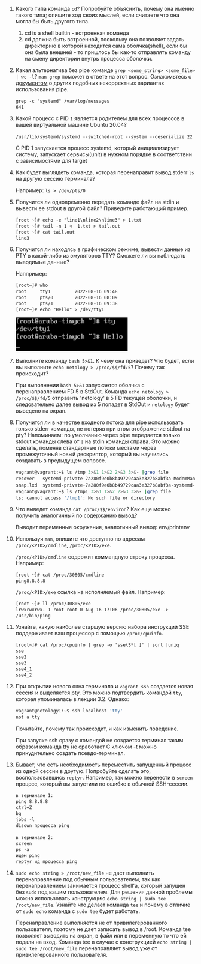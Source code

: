 1. Какого типа команда `cd`? Попробуйте объяснить, почему она именно такого типа; опишите ход своих мыслей, если считаете что она могла бы быть другого типа.
    1. cd is a shell builtin - встроенная команда
    2. cd должна быть встроенной, поскольку она позволяет задать директорию в которой находится сама оболчка(shell), если бы она была внешней - то пришлось бы как-то отправлять команду на смену директории внутрь процесса оболочки.

2. Какая альтернатива без pipe команде `grep <some_string> <some_file> | wc -l`? `man grep` поможет в ответе на этот вопрос. Ознакомьтесь с [документом](http://www.smallo.ruhr.de/award.html) о других подобных некорректных вариантах использования pipe.
    ```
    grep -c "systemd" /var/log/messages
    641
    ```

3. Какой процесс с PID `1` является родителем для всех процессов в вашей виртуальной машине Ubuntu 20.04?
   
   `/usr/lib/systemd/systemd --switched-root --system --deserialize 22`
    
    C PID 1 запускается процесс systemd, который инициализирует систему, запускает сервисы(unit) в нужном порядке в соответствии с зависимостями для target

4. Как будет выглядеть команда, которая перенаправит вывод stderr `ls` на другую сессию терминала?

    Например: `ls > /dev/pts/0`

5. Получится ли одновременно передать команде файл на stdin и вывести ее stdout в другой файл? Приведите работающий пример.
    ```
    [root ~]# echo -e "line1\nline2\nline3" > 1.txt
    [root ~]# tail -n 1 <  1.txt > tail.out
    [root ~]# cat tail.out
    line3
    ```

6. Получится ли находясь в графическом режиме, вывести данные из PTY в какой-либо из эмуляторов TTY? Сможете ли вы наблюдать выводимые данные?

    Наппример: 
    ```    
    [root~]# who
    root     tty1         2022-08-16 09:48
    root     pts/0        2022-08-16 08:09
    root     pts/1        2022-08-16 09:38
    [root~]# echo "Hello" > /dev/tty1
    ```
    ![TTY](images/tty.png)


1. Выполните команду `bash 5>&1`. К чему она приведет? Что будет, если вы выполните `echo netology > /proc/$$/fd/5`? Почему так происходит?

    При выполнении `bash 5>&1` запускается оболчка с перенаправлением FD 5 в StdOut. Команда `echo netology > /proc/$$/fd/5` отправить 'netology' в 5 FD текущей оболочки, и следовательно далее вывод из 5 попадет в StdOut и `netology` будет выведено на экран.

1. Получится ли в качестве входного потока для pipe использовать только stderr команды, не потеряв при этом отображение stdout на pty? Напоминаем: по умолчанию через pipe передается только stdout команды слева от `|` на stdin команды справа.
Это можно сделать, поменяв стандартные потоки местами через промежуточный новый дескриптор, который вы научились создавать в предыдущем вопросе.
    ```bash
    vagrant@vagrant:~$ ls /tmp 3>&1 1>&2 2>&3 3>&- |grep file
    recover   systemd-private-7a280f9e0b8b49729caa3e327b8abf3a-ModemManager.service-ui0dch    systemd-private-7a280f9e0b8b49729caa3e327b8abf3a-systemd-resolved.service-hWqAGg
    snap.lxd  systemd-private-7a280f9e0b8b49729caa3e327b8abf3a-systemd-logind.service-Ipoakg  vagrant-shell
    vagrant@vagrant:~$ ls /tmp1 3>&1 1>&2 2>&3 3>&- |grep file
    ls: cannot access '/tmp1': No such file or directory

    ```

1. Что выведет команда `cat /proc/$$/environ`? Как еще можно получить аналогичный по содержанию вывод?

    Выводит переменные окружения, аналогичный вывод: env/printenv

1. Используя `man`, опишите что доступно по адресам `/proc/<PID>/cmdline`, `/proc/<PID>/exe`.

    `/proc/<PID>/cmdline` содержит коммандную строку процесса. Например:
    
    ```
    [root ~]# cat /proc/30805/cmdline
    ping8.8.8.8
    ```
   
    `/proc/<PID>/exe` ссылка на исполняемый файл. Например:

    ```
    [root ~]# ll /proc/30805/exe
    lrwxrwxrwx. 1 root root 0 Aug 16 17:06 /proc/30805/exe -> /usr/bin/ping
    ```

1. Узнайте, какую наиболее старшую версию набора инструкций SSE поддерживает ваш процессор с помощью `/proc/cpuinfo`.
    ```
    [root~]# cat /proc/cpuinfo | grep -o 'sse\S*[ ]' | sort |uniq
    sse
    sse2
    sse3
    sse4_1
    sse4_2
    ```


1. При открытии нового окна терминала и `vagrant ssh` создается новая сессия и выделяется pty. Это можно подтвердить командой `tty`, которая упоминалась в лекции 3.2. Однако:

    ```bash
	vagrant@netology1:~$ ssh localhost 'tty'
	not a tty
    ```
	Почитайте, почему так происходит, и как изменить поведение.

    При запуске ssh сразу с командой не создается терминал таким образом команда tty не сработает
    С ключом -t можно принудительно создать псевдо-терминал.

1. Бывает, что есть необходимость переместить запущенный процесс из одной сессии в другую. Попробуйте сделать это, воспользовавшись `reptyr`. Например, так можно перенести в `screen` процесс, который вы запустили по ошибке в обычной SSH-сессии.

    ```
    в терминале 1:
    ping 8.8.8.8
    ctrl+Z
    bg
    jobs -l
    disown процесса ping
    
    в терминале 2:
    screen
    ps -a 
    ищем ping
    reptyr ид процесса ping
    ```


2. `sudo echo string > /root/new_file` не даст выполнить перенаправление под обычным пользователем, так как перенаправлением занимается процесс shell'а, который запущен без `sudo` под вашим пользователем. Для решения данной проблемы можно использовать конструкцию `echo string | sudo tee /root/new_file`. Узнайте что делает команда `tee` и почему в отличие от `sudo echo` команда с `sudo tee` будет работать.

    Перенаправление выполняется не от привилегерованного пользователя, поэтому не дает записать вывод в /root. 
    Команда tee позволяет выводить на экран, в файл или в переменную то что ей подали на вход.
    Команда tee в случае с конструкцией `echo string | sudo tee /root/new_file`  перенаправляет вывод уже от привилегерованного пользователя.